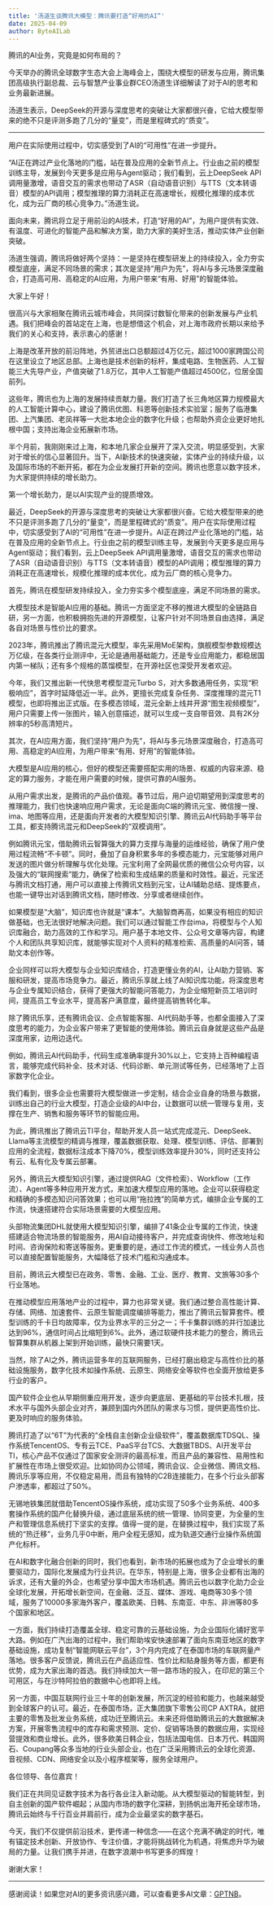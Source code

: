 ```yaml
---
title: '汤道生谈腾讯大模型：腾讯要打造“好用的AI”'
date: 2025-04-09
author: ByteAILab
---
```


腾讯的AI业务，究竟是如何布局的？

今天举办的腾讯全球数字生态大会上海峰会上，围绕大模型的研发与应用，腾讯集团高级执行副总裁、云与智慧产业事业群CEO汤道生详细解读了对于AI的思考和业务最新进展。

汤道生表示，DeepSeek的开源与深度思考的突破让大家都很兴奋，它给大模型带来的绝不只是评测多跑了几分的“量变”，而是里程碑式的“质变”。

---
用户在实际使用过程中，切实感受到了AI的“可用性”在进一步提升。

“AI正在跨过产业化落地的门槛，站在普及应用的全新节点上。行业由之前的模型训练主导，发展到今天更多是应用与Agent驱动；我们看到，云上DeepSeek API调用量激增，语音交互的需求也带动了ASR（自动语音识别）与TTS（文本转语音）模型的API调用；模型推理的算力消耗正在高速增长，规模化推理的成本优化，成为云厂商的核心竞争力。”汤道生说。

面向未来，腾讯将立足于用前沿的AI技术，打造“好用的AI”，为用户提供有实效、有温度、可进化的智能产品和解决方案，助力大家的美好生活，推动实体产业创新突破。

汤道生强调，腾讯将做好两个坚持：一是坚持在模型研发上的持续投入，全力夯实模型底座，满足不同场景的需求；其次是坚持“用户为先”，将AI与多元场景深度融合，打造高可用、高稳定的AI应用，为用户带来“有用、好用”的智能体验。

大家上午好！

很高兴与大家相聚在腾讯云城市峰会，共同探讨数智化带来的创新发展与产业机遇。我们把峰会的首站定在上海，也是想借这个机会，对上海市政府长期以来给予我们的关心和支持，表示衷心的感谢！

上海是改革开放的前沿阵地，外贸进出口总额超过4万亿元，超过1000家跨国公司在这里设立了地区总部。上海也是技术创新的标杆，集成电路、生物医药、人工智能三大先导产业，产值突破了1.8万亿，其中人工智能产值超过4500亿，位居全国前列。

这些年，腾讯也为上海的发展持续贡献力量。我们打造了长三角地区算力规模最大的人工智能计算中心，建设了腾讯优图、科恩等创新技术实验室；服务了临港集团、上汽集团、老凤祥等一大批本地企业的数字化升级；也帮助外资企业更好地扎根中国；支持出海企业拓展新市场。

半个月前，我刚刚来过上海，和本地几家企业展开了深入交流，明显感受到，大家对于增长的信心显著回升。当下，AI新技术的快速突破，实体产业的持续升级，以及国际市场的不断开拓，都在为企业发展打开新的空间。腾讯也愿意以数字技术，为大家提供持续的增长助力。

第一个增长助力，是以AI实现产业的提质增效。

最近，DeepSeek的开源与深度思考的突破让大家都很兴奋。它给大模型带来的绝不只是评测多跑了几分的“量变”，而是里程碑式的“质变”。用户在实际使用过程中，切实感受到了AI的“可用性”在进一步提升。AI正在跨过产业化落地的门槛，站在普及应用的全新节点上。行业由之前的模型训练主导，发展到今天更多是应用与Agent驱动；我们看到，云上DeepSeek API调用量激增，语音交互的需求也带动了ASR（自动语音识别）与TTS（文本转语音）模型的API调用；模型推理的算力消耗正在高速增长，规模化推理的成本优化，成为云厂商的核心竞争力。

首先，腾讯在模型研发持续投入，全力夯实多个模型底座，满足不同场景的需求。

大模型技术是智能AI应用的基础。腾讯一方面坚定不移的推进大模型的全链路自研，另一方面，也积极拥抱先进的开源模型，让客户针对不同场景自由选择，满足各自对场景与性价比的要求。

2023年，腾讯推出了腾讯混元大模型，率先采用MoE架构，旗舰模型参数规模达万亿级，在各类行业测评中，无论是通用基础能力，还是专业应用能力，都稳居国内第一梯队；还有多个规格的蒸馏模型，在开源社区也深受开发者欢迎。

今年，我们又推出新一代快思考模型混元Turbo S，对大多数通用任务，实现“积极响应”，首字时延降低近一半。此外，更擅长完成复杂任务、深度推理的混元T1模型，也即将推出正式版。在多模态领域，混元全新上线并开源“图生视频模型”，用户只需要上传一张图片，输入创意描述，就可以生成一支自带音效、具有2K分辨率的5秒高清短片。

其次，在AI应用方面，我们坚持“用户为先”，将AI与多元场景深度融合，打造高可用、高稳定的AI应用，为用户带来“有用、好用”的智能体验。

大模型是AI应用的核心，但好的模型还需要搭配实用的场景、权威的内容来源、稳定的算力服务，才能在用户需要的时候，提供可靠的AI服务。

从用户需求出发，是腾讯的产品价值观。春节过后，用户迫切期望用到深度思考的推理能力，我们也快速响应用户需求，无论是面向C端的腾讯元宝、微信搜一搜、ima、地图等应用，还是面向开发者的大模型知识引擎、腾讯云AI代码助手等平台工具，都支持腾讯混元和DeepSeek的“双模调用”。

例如腾讯元宝，借助腾讯云智算强大的算力支撑与海量的运维经验，确保了用户使用过程流畅“不卡顿”。同时，叠加了自身积累多年的多模态能力，元宝能够对用户发送的图片做分析理解与优化处理。元宝利用了全网最优质的微信公众号内容，以及强大的“联网搜索”能力，确保了检索和生成结果的质量和时效性。最近，元宝还与腾讯文档打通，用户可以直接上传腾讯文档到元宝，让AI辅助总结、提炼要点，也能一键导出对话到腾讯文档，随时修改、分享或者继续创作。

如果模型是“大脑”，知识库也许就是“课本”。大脑智商再高，如果没有相应的知识做基础，也无法很好地解决问题。我们可以通过智能工作台ima，将模型与个人知识库融合，助力高效的工作和学习。用户基于本地文件、公众号文章等内容，构建个人和团队共享知识库，就能够实现对个人资料的精准检索、高质量的AI问答，辅助文本创作等。

企业同样可以将大模型与企业知识库结合，打造更懂业务的AI，让AI助力营销、客服和研发，提高市场竞争力。最近，腾讯乐享就上线了AI知识库功能，将深度思考与企业专属知识结合，获得了更强大的智能问答能力，为企业缩短新员工培训时间，提高员工专业水平，提高客户满意度，最终提高销售转化率。

除了腾讯乐享，还有腾讯会议、企点智能客服、AI代码助手等，也都全面接入了深度思考的能力，为企业客户带来了更智能的使用体验。腾讯云自身就是这些产品是深度用家，边用边迭代。

例如，腾讯云AI代码助手，代码生成准确率提升30%以上，它支持上百种编程语言，能够完成代码补全、技术对话、代码诊断、单元测试等任务，已经落地了上百家数字化企业。

我们看到，很多企业也需要将大模型做进一步定制，结合企业自身的场景与数据，训练出自己的行业大模型，打造企业级的AI中台，让数据可以统一管理与复用，支撑在生产、销售和服务等环节的智能应用。

为此，腾讯推出了腾讯云TI平台，帮助开发人员一站式完成混元、DeepSeek、Llama等主流模型的精调与推理，覆盖数据获取、处理、模型训练、评估、部署到应用的全流程，数据标注成本下降70%，模型训练效率提升30%，同时还支持公有云、私有化及专属云部署。

另外，腾讯云大模型知识引擎，通过提供RAG（文件检索）、Workflow（工作流）、Agent等多种应用开发方式，来加速大模型应用的落地。企业可以获得稳定和精确的多模态知识问答效果；也可以用“拖拉拽”的简单方式，编排企业专属的工作流，快速搭建符合实际场景需要的大模型应用。

头部物流集团DHL就使用大模型知识引擎，编排了41条企业专属的工作流，快速搭建适合物流场景的智能服务，用AI自动接待客户，并完成查询快件、修改地址和时间、咨询保险和寄送等服务。更重要的是，通过工作流的模式，一线业务人员也可以直接配置智能服务，大幅降低了技术门槛和沟通成本。

目前，腾讯云大模型已在政务、零售、金融、工业、医疗、教育、文旅等30多个行业落地。

在推动模型应用落地产业的过程中，算力也非常关键。我们通过整合高性能计算、存储、网络、加速套件、云原生智能调度编排等能力，推出了腾讯云智算套件。模型训练的千卡日均故障率，仅为业界水平的三分之一；千卡集群训练的并行加速比达到96%，通信时间占比缩短到6%。此外，通过软硬件技术能力的整合，腾讯云智算集群从机器上架到开始训练，最快只需要1天。

当然，除了AI之外，腾讯运营多年的互联网服务，已经打磨出稳定与高性价比的基础设施服务，数字化技术如操作系统、云原生、网络安全等软件也全面开放给更多行业的客户。

国产软件企业也从早期侧重应用开发，逐步向更底层、更基础的平台技术扎根，技术水平与国外头部企业对齐，兼顾到国内外团队的需求与习惯，提供更高性价比、更及时响应的服务体验。

腾讯打造了以“6T”为代表的“全栈自主创新企业级软件”，覆盖数据库TDSQL、操作系统TencentOS、专有云TCE、PaaS平台TCS、大数据TBDS、AI开发平台TI，核心产品不仅通过了国家安全测评的最高标准，而且产品的兼容性、易用性和扩展性在市场上很受欢迎。比如协同办公领域，腾讯会议、企业微信、腾讯文档、腾讯乐享等应用，不仅稳定易用，而且有独特的C2B连接能力，在多个行业头部客户渗透率，都超过了50%。

无锡地铁集团就借助TencentOS操作系统，成功实现了50多个业务系统、400多套操作系统的国产化替换升级，通过底层系统的统一管理、协同变更，为全量的生产和管理信息系统打下坚实的支撑。值得一提的是，在替换过程中，我们实现了系统的“热迁移”，业务几乎0中断，用户全程无感知，成为轨道交通行业操作系统国产化标杆。

在AI和数字化融合创新的同时，我们也看到，新市场的拓展也成为了企业增长的重要驱动力，国际化发展成为行业共识。在华东，特别是上海，很多企业都有出海的诉求，还有大量的外企，也希望分享中国大市场机遇。腾讯云也以数字化助力企业全球化发展，开拓增长新空间，在金融、泛互、媒体、游戏、电商等30多个领域，服务了10000多家海外客户，覆盖欧美、日韩、东南亚、中东、非洲等80多个国家和地区。

一方面，我们持续打造覆盖全球、稳定可靠的云基础设施，为企业国际化铺好宽平大路。例如在广汽出海的过程中，我们帮助埃安快速部署了面向东南亚地区的数字基础设施，成功复制“智能网联云平台”，3个月内完成了在泰国市场的车联网量产落地。很多客户反馈说，腾讯云在产品适应性、性价比和贴身服务等方面，都更有优势，成为大家出海的首选。我们持续加大一带一路市场的投入，在印尼的第三个可用区，与在沙特阿拉伯的数据中心也即将上线。

另一方面，中国互联网行业三十年的创新发展，所沉淀的经验和能力，也越来越受到全球客户的认可。最近，在泰国市场，正大集团旗下零售公司CP AXTRA，就把主要的零售及批发业务系统，成功迁至腾讯云。未来还将借助腾讯云的大数据解决方案，开展零售流程中的库存和需求预测、定价、促销等场景的数据应用，实现经营提效和商业增长。此外，很多欧美日韩企业，包括法国电信、日本万代、韩国网石、Coupang等众多当地的行业头部企业，也在广泛采用腾讯云的全球化资源、音视频、CDN、网络安全以及小程序框架等，服务全球用户。

各位领导、各位嘉宾！

我们正在共同见证数字技术为各行各业注入新动能。从大模型驱动的智能转型，到自主创新的国产软件崛起；从国内市场的数字化深耕，到扬帆出海开拓全球市场，腾讯云始终与千行百业并肩前行，成为企业最坚实的数字基石。

今天，我们不仅提供前沿技术，更传递一种信念——在这个充满不确定的时代，唯有锚定技术创新、开放协作、专注价值，才能将挑战转化为机遇，将焦虑升华为破局的力量。让我们携手并进，在数字浪潮中书写更多的辉煌！

谢谢大家！

---
感谢阅读！如果您对AI的更多资讯感兴趣，可以查看更多AI文章：[GPTNB](https://gptnb.com)。